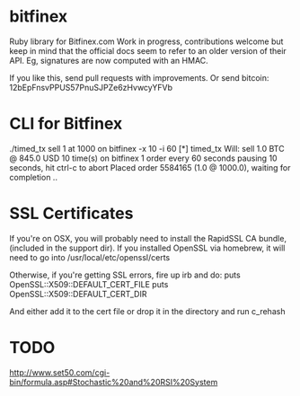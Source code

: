 bitfinex
========

Ruby library for Bitfinex.com
Work in progress, contributions welcome but keep in mind that the official docs seem to refer to an older version of their API.  Eg, signatures are now computed with an HMAC.

If you like this, send pull requests with improvements.  Or send bitcoin: 12bEpFnsvPPUS57PnuSJPZe6zHvwcyYFVb

CLI for Bitfinex
================
./timed_tx sell 1 at 1000 on bitfinex -x 10 -i 60
  [*] timed_tx
  Will:
    sell 1.0 BTC @ 845.0 USD 10 time(s)
    on bitfinex
    1 order every 60 seconds
  pausing 10 seconds, hit ctrl-c to abort
  Placed order 5584165 (1.0 @ 1000.0), waiting for completion ..


SSL Certificates
================
If you're on OSX, you will probably need to install the RapidSSL CA bundle, (included in the support dir).
If you installed OpenSSL via homebrew, it will need to go into
/usr/local/etc/openssl/certs

Otherwise, if you're getting SSL errors, fire up irb and do:
puts OpenSSL::X509::DEFAULT_CERT_FILE
puts OpenSSL::X509::DEFAULT_CERT_DIR

And either add it to the cert file or drop it in the directory and run c_rehash


TODO
====
http://www.set50.com/cgi-bin/formula.asp#Stochastic%20and%20RSI%20System

